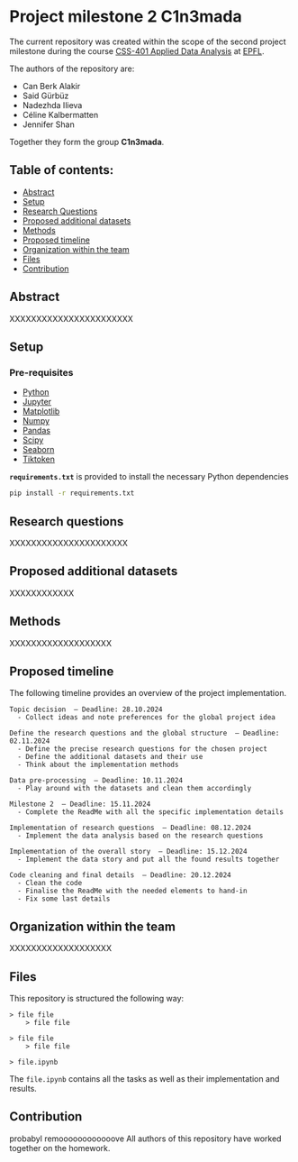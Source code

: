 # Project milestone 2 C1n3mada 

The current repository was created within the scope of the second project milestone during the course [CSS-401 Applied Data Analysis](https://edu.epfl.ch/coursebook/en/applied-data-analysis-CS-401) at [EPFL](https://www.epfl.ch/en/).

The authors of the repository are:
 
- Can Berk Alakir
- Said Gürbüz
- Nadezhda Ilieva
- Céline Kalbermatten
- Jennifer Shan

Together they form the group **C1n3mada**.

## Table of contents:

- [Abstract](#abstract)
- [Setup](#setup)
- [Research Questions](#research-questions)
- [Proposed additional datasets](#proposed-additional-datasets)
- [Methods](#methods)
- [Proposed timeline](#proposed-timeline)
- [Organization within the team](#organization-within-the-team)
- [Files](#files)
- [Contribution](#contribution)

## Abstract
XXXXXXXXXXXXXXXXXXXXXXX

## Setup

### Pre-requisites

- [Python](https://www.python.org/downloads/)
- [Jupyter](https://jupyter.org/)
- [Matplotlib](https://matplotlib.org/)
- [Numpy](https://numpy.org/)
- [Pandas](https://pandas.pydata.org/)
- [Scipy](https://scipy.org/install/)
- [Seaborn](https://seaborn.pydata.org/)
- [Tiktoken](https://pypi.org/project/tiktoken/0.1.1/)

**`requirements.txt`** is provided to install the necessary Python dependencies

```sh
pip install -r requirements.txt
```

## Research questions
XXXXXXXXXXXXXXXXXXXXXX

## Proposed additional datasets
XXXXXXXXXXXX

## Methods
XXXXXXXXXXXXXXXXXXX

## Proposed timeline
The following timeline provides an overview of the project implementation.
```
Topic decision  — Deadline: 28.10.2024
  - Collect ideas and note preferences for the global project idea

Define the research questions and the global structure  — Deadline: 02.11.2024
  - Define the precise research questions for the chosen project
  - Define the additional datasets and their use
  - Think about the implementation methods

Data pre-processing  — Deadline: 10.11.2024
  - Play around with the datasets and clean them accordingly

Milestone 2  — Deadline: 15.11.2024
  - Complete the ReadMe with all the specific implementation details

Implementation of research questions  — Deadline: 08.12.2024
  - Implement the data analysis based on the research questions

Implementation of the overall story  — Deadline: 15.12.2024
  - Implement the data story and put all the found results together

Code cleaning and final details  — Deadline: 20.12.2024
  - Clean the code
  - Finalise the ReadMe with the needed elements to hand-in
  - Fix some last details
```

## Organization within the team
XXXXXXXXXXXXXXXXXXX

## Files
This repository is structured the following way:

```
> file file
    > file file

> file file
    > file file

> file.ipynb
```

The `file.ipynb` contains all the tasks as well as their implementation and results.

## Contribution
probabyl remoooooooooooove
All authors of this repository have worked together on the homework.


